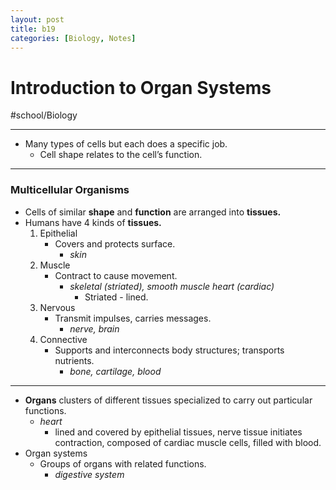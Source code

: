 ```yaml
---
layout: post
title: b19
categories: [Biology, Notes]
---
```

# Introduction to Organ Systems
#school/Biology
- - - -
* Many types of cells but each does a specific job.
	* Cell shape relates to the cell’s function.
- - - -
### Multicellular Organisms
* Cells of similar **shape** and **function** are arranged into **tissues.**
* Humans have 4 kinds of **tissues.**
	1. Epithelial
		* Covers and protects surface.
			* _skin_
	2. Muscle
		* Contract to cause movement.
			* _skeletal (striated), smooth muscle heart (cardiac)_
				* Striated - lined.
	3. Nervous
		* Transmit impulses, carries messages.
			* _nerve, brain_
	4. Connective
		* Supports and interconnects body structures; transports nutrients.
			* _bone, cartilage, blood_
- - - -
* **Organs** clusters of different tissues specialized to carry out particular functions.
	* _heart_
		* lined and covered by epithelial tissues, nerve tissue initiates contraction, composed of cardiac muscle cells, filled with blood.
* Organ systems
	* Groups of organs with related functions.
		* _digestive system_
